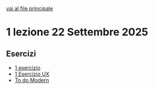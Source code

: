  [vai al file principale](../../Readme.md)


# 1 lezione 22 Settembre 2025

## Esercizi

- [1 esercizio](Esercizi/1_Esercizio)
- [1 Esercizio UX](Esercizi/1_Esercizio_UX)
- [To do Modern](Esercizi/modern-todo/)